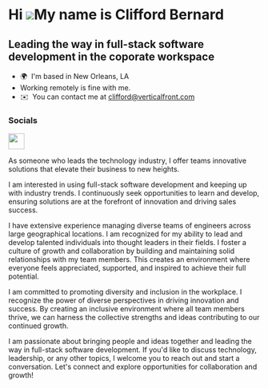 Hi ![](https://user-images.githubusercontent.com/18350557/176309783-0785949b-9127-417c-8b55-ab5a4333674e.gif)My name is Clifford Bernard
========================================================================================================================================

Leading the way in full-stack software development in the coporate workspace
--------------------------------------------------------------------------

*   🌍  I'm based in New Orleans, LA
*   Working remotely is fine with me.
*   ✉️  You can contact me at [clifford@verticalfront.com](mailto:clifford@verticalfront.com)

### Socials
                                  
<p align="left">
<a href="https://www.linkedin.com/in/cbernard01" target="_blank" rel="noreferrer"><img src="https://raw.githubusercontent.com/danielcranney/readme-generator/main/public/icons/socials/linkedin.svg" width="32" height="32" /></a>

<p>
As someone who leads the technology industry, I offer teams innovative solutions that elevate their business to new heights. 
</p>
<p>
I am interested in using full-stack software development and keeping up with industry trends. I continuously seek opportunities to learn and develop, ensuring solutions are at the forefront of innovation and driving sales success.
</p>
<p>
  I have extensive experience managing diverse teams of engineers across large geographical locations. I am recognized for my ability to lead and develop talented individuals into thought leaders in their fields. I foster a culture of growth and collaboration by building and maintaining solid relationships with my team members. This creates an environment where everyone feels appreciated, supported, and inspired to achieve their full potential.
</p>
<p>
I am committed to promoting diversity and inclusion in the workplace. I recognize the power of diverse perspectives in driving innovation and success. By creating an inclusive environment where all team members thrive, we can harness the collective strengths and ideas contributing to our continued growth.
</p>
<p>
  I am passionate about bringing people and ideas together and leading the way in full-stack software development. If you'd like to discuss technology, leadership, or any other topics, I welcome you to reach out and start a conversation. Let's connect and explore opportunities for collaboration and growth!
</p>
                    

<!-- ### Blog -->
                                  
<!-- <p align="left">
<a href="https://www.twitter.com/Bern_Cliff" target="_blank" rel="noreferrer"><img src="https://raw.githubusercontent.com/danielcranney/readme-generator/main/public/icons/socials/twitter.svg" width="32" height="32" /></a>
<a href="https://cbernard01.hashnode.dev" target="_blank" rel="noreferrer"><img src="https://raw.githubusercontent.com/danielcranney/readme-generator/main/public/icons/socials/hashnode.svg" width="32" height="32" /></a>
<a href="https://www.linkedin.com/in/cbernard01" target="_blank" rel="noreferrer"><img src="https://raw.githubusercontent.com/danielcranney/readme-generator/main/public/icons/socials/linkedin.svg" width="32" height="32" /></a>
<a href="http://www.medium.com/@cbernard01" target="_blank" rel="noreferrer"><img src="https://raw.githubusercontent.com/danielcranney/readme-generator/main/public/icons/socials/medium.svg" width="32" height="32" /></a>
</p> -->

